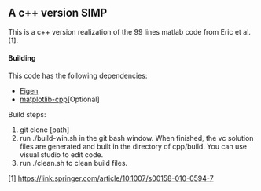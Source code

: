 A c++ version SIMP
--------------
This is a c++ version realization of the 99 lines matlab code from Eric et al.[1].

#### Building

This code has the following dependencies: 

- [Eigen](http://eigen.tuxfamily.org)
- [matplotlib-cpp](https://github.com/lava/matplotlib-cpp)[Optional]

Build steps:

1. git clone [path]
2. run ./build-win.sh in the git bash window.
   When finished, the vc solution files are generated and built in the directory of cpp/build.
   You can use visual studio to edit code. 
3. run ./clean.sh to clean build files.


[1] https://link.springer.com/article/10.1007/s00158-010-0594-7
